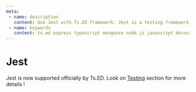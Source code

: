 ```yaml
---
meta:
 - name: description
   content: Use Jest with Ts.ED framework. Jest is a testing framework.
 - name: keywords
   content: ts.ed express typescript mongoose node.js javascript decorators
---
```

# Jest

<Banner src="https://camo.githubusercontent.com/b5639de5cfa97c51598b60b13a1061498afe2acb/68747470733a2f2f64337676366c703535716a6171632e636c6f756466726f6e742e6e65742f6974656d732f3244324b343533313278304d31713243306133502f6a6573742d6c6f676f2e737667" href="https://jestjs.io/" height="128" />

Jest is now supported officially by Ts.ED. Look on [Testing](/docs/testing.md) section for more details !
